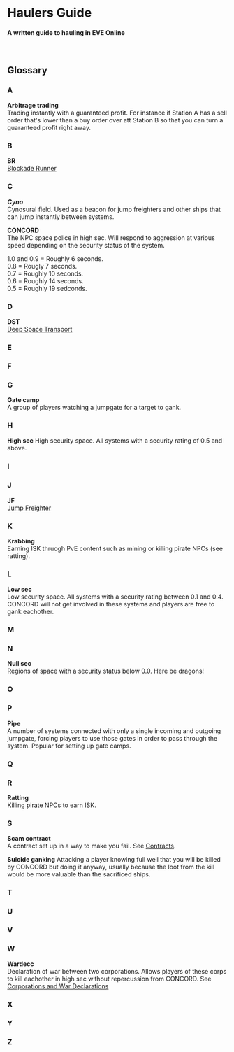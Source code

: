 # Haulers Guide #
#### A written guide to hauling in EVE Online
<br>  

## Glossary


### A

**Arbitrage trading**  
Trading instantly with a guaranteed profit. For instance if Station A has a sell order that's lower than a buy order over att Station B so that you can turn a guaranteed profit right away.

### B

**BR**  
[Blockade Runner](blockade-runners.md)

### C

***Cyno***  
Cynosural field. Used as a beacon for jump freighters and other ships that can jump instantly between systems.

**CONCORD**  
The NPC space police in high sec. Will respond to aggression at various speed depending on the security status of the system.

1.0 and 0.9 = Roughly 6 seconds.  
0.8 = Rougly 7 seconds.  
0.7 = Roughly 10 seconds.  
0.6 = Roughly 14 seconds.  
0.5 = Roughly 19 sedconds.

### D

**DST**  
[Deep Space Transport](deep-space-transports.md)

### E

### F

### G

**Gate camp**  
A group of players watching a jumpgate for a target to gank.

### H

**High sec**
High security space. All systems with a security rating of 0.5 and above.

### I

### J

**JF**  
[Jump Freighter](jump-freighters.md)

### K

**Krabbing**  
Earning ISK thruogh PvE content such as mining or killing pirate NPCs (see ratting).

### L

**Low sec**  
Low security space. All systems with a security rating between 0.1 and 0.4.  
CONCORD will not get involved in these systems and players are free to gank eachother.

### M

### N

**Null sec**  
Regions of space with a security status below 0.0. Here be dragons!

### O

### P

**Pipe**  
A number of systems connected with only a single incoming and outgoing jumpgate, forcing players to use those gates in order to pass through the system. Popular for setting up gate camps.

### Q

### R

**Ratting**  
Killing pirate NPCs to earn ISK.

### S

**Scam contract**  
A contract set up in a way to make you fail. See [Contracts](docs/contracts.md).

**Suicide ganking**
Attacking a player knowing full well that you will be killed by CONCORD but doing it anyway, usually because the loot from the kill would be more valuable than the sacrificed ships.

### T

### U

### V

### W

**Wardecc**  
Declaration of war between two corporations. Allows players of these corps to kill eachother in high sec without repercussion from CONCORD. See [Corporations and War Declarations](essentials.md#corporations-and-war-declarations)


### X

### Y

### Z